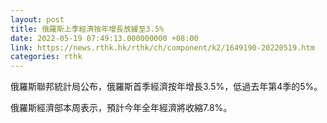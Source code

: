 ```yaml
---
layout: post
title: 俄羅斯上季經濟按年增長放緩至3.5%　
date: 2022-05-19 07:49:13.000000000 +08:00
link: https://news.rthk.hk/rthk/ch/component/k2/1649190-20220519.htm
categories: rthk
---
```


俄羅斯聯邦統計局公布，俄羅斯首季經濟按年增長3.5%，低過去年第4季的5%。

俄羅斯經濟部本周表示，預計今年全年經濟將收縮7.8%。
